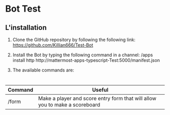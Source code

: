 # Bot Test 

## L'installation

1) Clone the GitHub repository by following the following link: https://github.com/Killian666/Test-Bot

2) Install the Bot by typing the following command in a channel: /apps install http http://mattermost-apps-typescript-Test:5000/manifest.json
3) The available commands are:
#
| Command | Useful |
|----------|---------------------------------------------------------------------------------------------------|
| /form    | Make a player and score entry form that will allow you to make a scoreboard  |